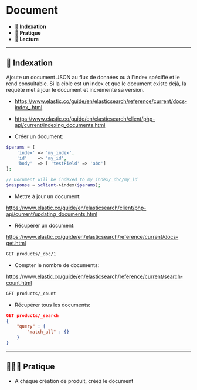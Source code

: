 # Document

*  🔖 **Indexation**
*  🔖 **Pratique**
*  🔖 **Lecture**

___

## 📑 Indexation


Ajoute un document JSON au flux de données ou à l'index spécifié et le rend consultable. Si la cible est un index et que le document existe déjà, la requête met à jour le document et incrémente sa version.

- https://www.elastic.co/guide/en/elasticsearch/reference/current/docs-index_.html

- https://www.elastic.co/guide/en/elasticsearch/client/php-api/current/indexing_documents.html


- Créer un document:

```php
$params = [
    'index' => 'my_index',
    'id'    => 'my_id',
    'body'  => [ 'testField' => 'abc']
];

// Document will be indexed to my_index/_doc/my_id
$response = $client->index($params);
```

- Mettre à jour un document:

https://www.elastic.co/guide/en/elasticsearch/client/php-api/current/updating_documents.html

- Récupérer un document:
  
https://www.elastic.co/guide/en/elasticsearch/reference/current/docs-get.html

```bash
GET products/_doc/1
```

- Compter le nombre de documents:

https://www.elastic.co/guide/en/elasticsearch/reference/current/search-count.html

```bash
GET products/_count
```

- Récupérer tous les documents:

```json
GET products/_search
{
    "query" : {
        "match_all" : {}
    }
}
```

___

## 👨🏻‍💻 Pratique


- A chaque création de produit, créez le document

